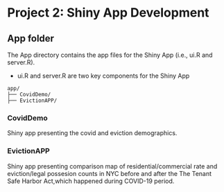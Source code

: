 # Project 2: Shiny App Development
## App folder
The App directory contains the app files for the Shiny App (i.e., ui.R and server.R).
 - ui.R and server.R are two key components for the Shiny App 
 
```
app/
├── CovidDemo/
├── EvictionAPP/
```

### CovidDemo
Shiny app presenting the covid and eviction demographics.

### EvictionAPP
Shiny app presenting comparison map of residential/commercial rate and eviction/legal possesion counts in NYC before and after the The Tenant Safe Harbor Act,which happened during COVID-19 period.
